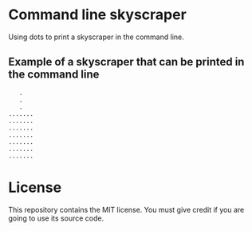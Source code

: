 # Command line skyscraper
Using dots to print a skyscraper in the command line.

## Example of a skyscraper that can be printed in the command line
```
   .
   .
   .
.......
.......
.......
.......
.......
.......
.......
```

# License
This repository contains the MIT license. You must give credit if you are going to use its source code.
